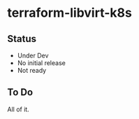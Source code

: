 # terraform-libvirt-k8s

## Status

- Under Dev
- No initial release
- Not ready

## To Do

All of it.
